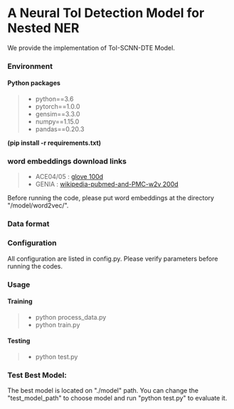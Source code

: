 # A Neural ToI Detection Model for Nested NER

We provide the implementation of ToI-SCNN-DTE Model.

### Environment
#### Python packages
>- python==3.6
>- pytorch==1.0.0
>- gensim==3.3.0
>- numpy==1.15.0
>- pandas==0.20.3

**(pip install -r requirements.txt)**
### word embeddings download links
>- ACE04/05 : [glove 100d](https://drive.google.com/open?id=1qDmFF0bUKHt5GpANj7jCUmDXgq50QJKw)
>- GENIA : [wikipedia-pubmed-and-PMC-w2v 200d](http://evexdb.org/pmresources/vec-space-models/wikipedia-pubmed-and-PMC-w2v.bin)

Before running the code, please put word embeddings at the directory "/model/word2vec/".

### Data format

### Configuration
All configuration are listed in config.py. Please verify parameters before running the codes.

### Usage
#### Training
>- python process_data.py
>- python train.py 

#### Testing
>- python test.py

### Test Best Model:
The best model is located on "./model" path. You can change the "test_model_path" to choose model and run
"python test.py" to evaluate it.
